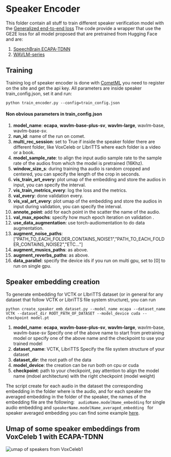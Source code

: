 # Speaker Encoder

This folder contain all stuff to train different speaker verification model with the [Generalized end-to-end loss](https://arxiv.org/pdf/1710.10467.pdf)
The code provide a wrapper that use the GE2E loss for all model proposed that are pretrained from Hugging Face and are:



1. [SpeechBrain ECAPA-TDNN](https://huggingface.co/speechbrain/spkrec-ecapa-voxceleb)
2. [WAVLM-series](https://huggingface.co/spaces/microsoft/wavlm-speaker-verification)



## Training

Training log of speaker encoder is done with [CometML](https://www.comet.com/site/) you need to register on the site and get the api key.
All parameters are inside speaker train_config.json, set it and run:

```
python train_encoder.py --config=train_config.json
```
#### Non obvious parameters in train_config.json

1. **model_name**: **ecapa**, **wavlm-base-plus-sv**, **wavlm-large**, wavlm-base, wavlm-base-sv.
2. **run_id**: name of the run on comet.
3. **multi_rec_session**: set to True if inside the speaker folder there are different folder, like VoxCeleb or LibriTTS where each folder is a video or a book.
4. **model_sample_rate**: to align the input audio sample rate to the sample rate of the audios from which the model is pretrained (16Khz).
5. **window_size_s**: during training tha audio is random cropped and centered, you can specify the length of the crop in seconds.
6. **vis_train_art_every**: plot umap of the embedding and store the audios in input, you can specify the interval.
7. **vis_train_metrics_every**: log the loss and the metrics.
8. **val_every**: done validation every.
9. **vis_val_art_every**: plot umap of the embedding and store the audios in input during validation, you can specify the interval.
10. **annote_point**: add for each point in the scatter the name of the audio.
11. **val_max_epochs**: specify how much epoch iteration on validation .
12. **use_data_augmentation**: use torch-audiomentation to do data augmentation.
13. **augment_noise_paths**: ["PATH_TO_EACH_FOLDER_CONTAINS_NOISE1","PATH_TO_EACH_FOLDER_CONTAINS_NOISE2","ETC..."]
14. **augment_musics_paths**: as above.
15. **augment_reverbs_paths**: as above.
16. **data_parallel**: specify the device ids if you run on multi gpu, set to [0] to run on single gpu.



## Speaker embedding creation

To generate embedding for VCTK or LIbriTTS dataset (or in general for any dataset that follow VCTK or LibriTTS file system structure), you can run

```
python create_speaker_emb_dataset.py --model_name ecapa --dataset_name VCTK --dataset_dir ROOT_PATH_OF_DATASET --model_device cuda --checkpoint model.pt
```

1. **model_name**: **ecapa**, **wavlm-base-plus-sv**, **wavlm-large**, wavlm-base, wavlm-base-sv
  Specify one of the above name to start from pretraining model or specify one of the above name and the checkpoint to use your trained model
2. **dataset_name**: VCTK, LibriTTS
  Specify the file system structure of your dataset
3. **dataset_dir**: the root path of the data
4. **model_device**: the creation can be run both on cpu or cuda
5. **checkpoint**: path to your checkpoint, pay attention to align the model name (mdoel architecture) with the right checkpoint (model weight)

The script create for each audio in the dataset the corresponding embedding in the folder where is the audio, and for each speaker the averaged embedding in the folder of the speaker, the names of the embedding file are the following:
``` audioName.modelName_embedding``` for single audio embedding and ```speakerName.modelName_averaged_embedding ``` for speaker averaged embedding
you can find some example [here](https://github.com/alessandropec/data_driven_ai_voice_cloning/tree/master/ZeroShotFastSpeech2/datasets/LibriTTS/8887).

## Umap of some speaker embeddings from VoxCeleb 1 with ECAPA-TDNN
![umap of speakers from VoxCeleb1](https://github.com/alessandropec/data_driven_ai_voice_cloning/blob/master/SpeakerEncoder/vox1_umap_example.png)
